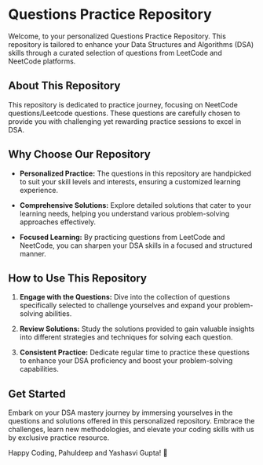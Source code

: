 # Questions Practice Repository

Welcome, to your personalized Questions Practice Repository. This repository is tailored to enhance your Data Structures and Algorithms (DSA) skills through a curated selection of questions from LeetCode and NeetCode platforms.

## About This Repository

This repository is dedicated to practice journey, focusing on NeetCode questions/Leetcode questions. These questions are carefully chosen to provide you with challenging yet rewarding practice sessions to excel in DSA.

## Why Choose Our Repository

- **Personalized Practice:** The questions in this repository are handpicked to suit your skill levels and interests, ensuring a customized learning experience.

- **Comprehensive Solutions:** Explore detailed solutions that cater to your learning needs, helping you understand various problem-solving approaches effectively.

- **Focused Learning:** By practicing questions from LeetCode and NeetCode, you can sharpen your DSA skills in a focused and structured manner.

## How to Use This Repository

1. **Engage with the Questions:** Dive into the collection of questions specifically selected to challenge yourselves and expand your problem-solving abilities.

2. **Review Solutions:** Study the solutions provided to gain valuable insights into different strategies and techniques for solving each question.

3. **Consistent Practice:** Dedicate regular time to practice these questions to enhance your DSA proficiency and boost your problem-solving capabilities.

## Get Started

Embark on your DSA mastery journey by immersing yourselves in the questions and solutions offered in this personalized repository. Embrace the challenges, learn new methodologies, and elevate your coding skills with us by exclusive practice resource.

Happy Coding, Pahuldeep and Yashasvi Gupta! 🚀
